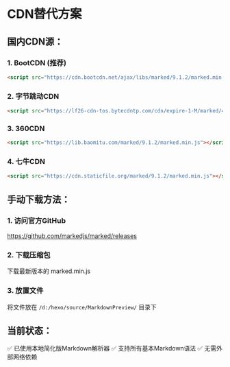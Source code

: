 # CDN替代方案

## 国内CDN源：

### 1. BootCDN (推荐)
```html
<script src="https://cdn.bootcdn.net/ajax/libs/marked/9.1.2/marked.min.js"></script>
```

### 2. 字节跳动CDN
```html
<script src="https://lf26-cdn-tos.bytecdntp.com/cdn/expire-1-M/marked/4.2.12/marked.min.js"></script>
```

### 3. 360CDN
```html
<script src="https://lib.baomitu.com/marked/9.1.2/marked.min.js"></script>
```

### 4. 七牛CDN
```html
<script src="https://cdn.staticfile.org/marked/9.1.2/marked.min.js"></script>
```

## 手动下载方法：

### 1. 访问官方GitHub
https://github.com/markedjs/marked/releases

### 2. 下载压缩包
下载最新版本的 marked.min.js

### 3. 放置文件
将文件放在 `/d:/hexo/source/MarkdownPreview/` 目录下

## 当前状态：
✅ 已使用本地简化版Markdown解析器
✅ 支持所有基本Markdown语法
✅ 无需外部网络依赖 